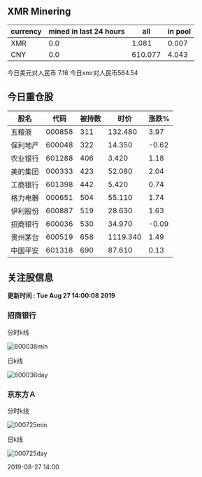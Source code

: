 ## XMR Minering

|currency|mined in last 24 hours|all|in pool|
|---|---|---|---|
|XMR|0.0|1.081|0.007|
|CNY|0.0|610.077|4.043|

今日美元对人民币 7.16	今日xmr对人民币564.54


## 今日重仓股 

|股名|代码|被持数|时价|涨跌%|
|---|---|---|---|---|
|五粮液|000858|311|132.480|3.97|
|保利地产|600048|322|14.350|-0.62|
|农业银行|601288|406|3.420|1.18|
|美的集团|000333|423|52.080|2.04|
|工商银行|601398|442|5.420|0.74|
|格力电器|000651|504|55.110|1.74|
|伊利股份|600887|519|28.630|1.63|
|招商银行|600036|530|34.970|-0.09|
|贵州茅台|600519|658|1119.340|1.49|
|中国平安|601318|690|87.610|0.13|

## 关注股信息
**更新时间 : Tue Aug 27 14:00:08 2019**
### 招商银行 
分时k线

![600036min](http://image.sinajs.cn/newchart/min/n/sh600036.gif)

日k线

![600036day](http://image.sinajs.cn/newchart/daily/n/sh600036.gif)

### 京东方Ａ 
分时k线

![000725min](http://image.sinajs.cn/newchart/min/n/sz000725.gif)

日k线

![000725day](http://image.sinajs.cn/newchart/daily/n/sz000725.gif)

2019-08-27 14:00